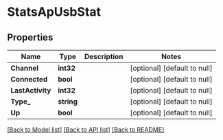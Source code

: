 # StatsApUsbStat

## Properties
Name | Type | Description | Notes
------------ | ------------- | ------------- | -------------
**Channel** | **int32** |  | [optional] [default to null]
**Connected** | **bool** |  | [optional] [default to null]
**LastActivity** | **int32** |  | [optional] [default to null]
**Type_** | **string** |  | [optional] [default to null]
**Up** | **bool** |  | [optional] [default to null]

[[Back to Model list]](../README.md#documentation-for-models) [[Back to API list]](../README.md#documentation-for-api-endpoints) [[Back to README]](../README.md)

